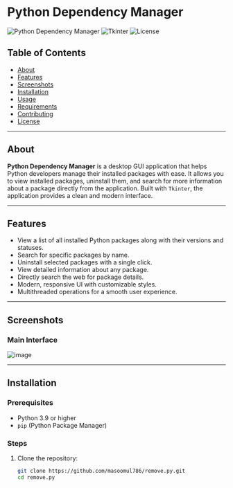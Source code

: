 # Python Dependency Manager

![Python Dependency Manager](https://img.shields.io/badge/Python-v3.9%2B-blue) ![Tkinter](https://img.shields.io/badge/Tkinter-GUI-green) ![License](https://img.shields.io/badge/License-MIT-lightgrey)

## Table of Contents
- [About](#about)
- [Features](#features)
- [Screenshots](#screenshots)
- [Installation](#installation)
- [Usage](#usage)
- [Requirements](#requirements)
- [Contributing](#contributing)
- [License](#license)

---

## About

**Python Dependency Manager** is a desktop GUI application that helps Python developers manage their installed packages with ease. It allows you to view installed packages, uninstall them, and search for more information about a package directly from the application. Built with `Tkinter`, the application provides a clean and modern interface.

---

## Features

- View a list of all installed Python packages along with their versions and statuses.
- Search for specific packages by name.
- Uninstall selected packages with a single click.
- View detailed information about any package.
- Directly search the web for package details.
- Modern, responsive UI with customizable styles.
- Multithreaded operations for a smooth user experience.

---

## Screenshots

### Main Interface
![image](https://github.com/user-attachments/assets/33d673fb-e769-4038-b6d7-91428514e9dd)



---

## Installation

### Prerequisites
- Python 3.9 or higher
- `pip` (Python Package Manager)

### Steps
1. Clone the repository:
   ```bash
   git clone https://github.com/masoomul786/remove.py.git
   cd remove.py
